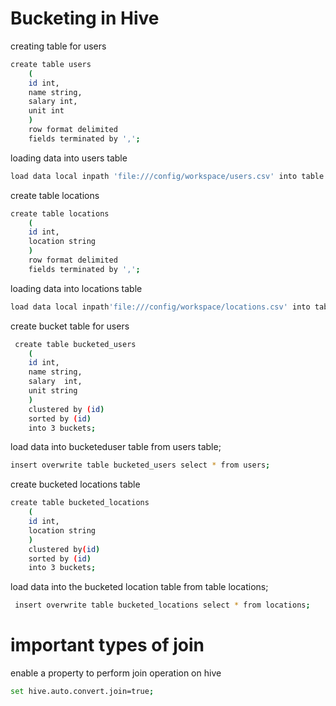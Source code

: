 # Bucketing in Hive

creating table for users
```bash
create table users
    (
    id int,
    name string,
    salary int,
    unit int
    )
    row format delimited
    fields terminated by ',';
```
loading data into users table
```bash
load data local inpath 'file:///config/workspace/users.csv' into table users;
```

create table locations
```bash
create table locations
    (
    id int,
    location string
    )
    row format delimited
    fields terminated by ',';
```
loading data into locations table
```bash
load data local inpath'file:///config/workspace/locations.csv' into table locations;
```
create bucket table for users
```bash
 create table bucketed_users
    (
    id int,
    name string,
    salary  int,
    unit string
    )
    clustered by (id)
    sorted by (id)
    into 3 buckets;
```
load data into bucketeduser table from users table;
```bash
insert overwrite table bucketed_users select * from users;
```
create bucketed locations table 
```bash
create table bucketed_locations
    (
    id int,
    location string
    )
    clustered by(id)
    sorted by (id)
    into 3 buckets;
  ```

load data into the bucketed location table from table locations;
```bash
 insert overwrite table bucketed_locations select * from locations;
```


# important types of join
enable a property to perform join operation on hive
```bash
set hive.auto.convert.join=true;
```

